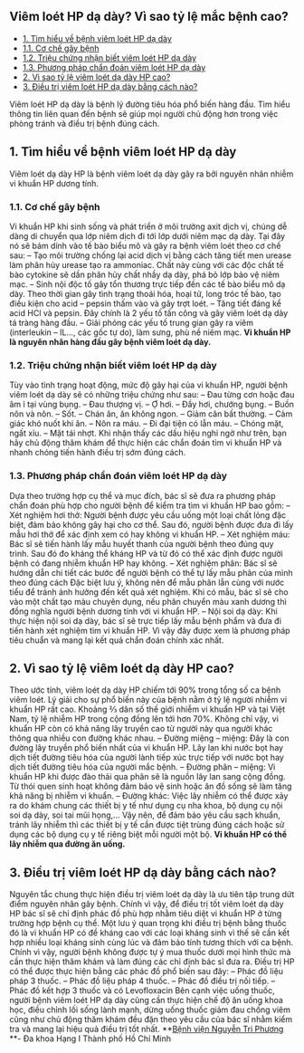 ## Viêm loét HP dạ dày? Vì sao tỷ lệ mắc bệnh cao?

  * [1. Tìm hiểu về bệnh viêm loét HP dạ dày](https://bvnguyentriphuong.com.vn/benh-truyen-nhiem/viem-loet-hp-da-day-vi-sao-ty-le-mac-benh-cao#1-tm-hiu-v-bnh-vim-lot-hp-d-dy)
  * [1.1. Cơ chế gây bệnh](https://bvnguyentriphuong.com.vn/benh-truyen-nhiem/viem-loet-hp-da-day-vi-sao-ty-le-mac-benh-cao#11-c-ch-gy-bnh)
  * [1.2. Triệu chứng nhận biết viêm loét HP dạ dày](https://bvnguyentriphuong.com.vn/benh-truyen-nhiem/viem-loet-hp-da-day-vi-sao-ty-le-mac-benh-cao#12-triu-chng-nhn-bit-vim-lot-hp-d-dy)
  * [1.3. Phương pháp chẩn đoán viêm loét HP dạ dày](https://bvnguyentriphuong.com.vn/benh-truyen-nhiem/viem-loet-hp-da-day-vi-sao-ty-le-mac-benh-cao#13-phng-php-chn-on-vim-lot-hp-d-dy)
  * [2. Vì sao tỷ lệ viêm loét dạ dày HP cao?](https://bvnguyentriphuong.com.vn/benh-truyen-nhiem/viem-loet-hp-da-day-vi-sao-ty-le-mac-benh-cao#2-v-sao-t-l-vim-lot-d-dy-hp-cao)
  * [3. Điều trị viêm loét HP dạ dày bằng cách nào?](https://bvnguyentriphuong.com.vn/benh-truyen-nhiem/viem-loet-hp-da-day-vi-sao-ty-le-mac-benh-cao#3-iu-tr-vim-lot-hp-d-dy-bng-cch-no)


Viêm loét HP dạ dày là bệnh lý đường tiêu hóa phổ biến hàng đầu. Tìm hiểu thông tin liên quan đến bệnh sẽ giúp mọi người chủ động hơn trong việc phòng tránh và điều trị bệnh đúng cách.
## **1. Tìm hiểu về bệnh viêm loét HP dạ dày**
Viêm loét dạ dày HP là bệnh viêm loét dạ dày gây ra bởi nguyên nhân nhiễm vi khuẩn HP dương tính.
### **1.1. Cơ chế gây bệnh**
Vi khuẩn HP khi sinh sống và phát triển ở môi trường axit dịch vị, chúng dễ dàng di chuyển qua lớp niêm dịch đi tới lớp dưới niêm mạc dạ dày. Tại đây nó sẽ bám dính vào tế bào biểu mô và gây ra bệnh viêm loét theo cơ chế sau:
– Tạo môi trường chống lại acid dịch vị bằng cách tăng tiết men urease làm phân hủy urease tạo ra ammoniac. Chất này cùng với các độc chất tế bào cytokine sẽ dần phân hủy chất nhầy dạ dày, phá bỏ lớp bảo vệ niêm mạc.
– Sinh nội độc tố gây tổn thương trực tiếp đến các tế bào biểu mô dạ dày. Theo thời gian gây tình trạng thoái hóa, hoại tử, long tróc tế bào, tạo điều kiện cho acid – pepsin thấm vào và gây trợt loét.
– Tăng tiết đáng kể acid HCl và pepsin. Đây chính là 2 yếu tố tấn công và gây viêm loét dạ dày tá tràng hàng đầu.
– Giải phóng các yếu tố trung gian gây ra viêm (interleukin – IL…, các gốc tự do), làm sưng, phù nề niêm mạc.
**Vi khuẩn HP là nguyên nhân hàng đầu gây bệnh viêm loét dạ dày.**
### **1.2. Triệu chứng nhận biết viêm loét HP dạ dày**
Tùy vào tình trạng hoạt động, mức độ gây hại của vi khuẩn HP, người bệnh viêm loét dạ dày sẽ có những triệu chứng như sau:
– Đau từng cơn hoặc đau âm ỉ tại vùng bụng.
– Đau thượng vị.
– Ợ hơi.
– Đầy hơi, chướng bụng.
– Buồn nôn và nôn.
– Sốt.
– Chán ăn, ăn không ngon.
– Giảm cân bất thường.
– Cảm giác khó nuốt khi ăn.
– Nôn ra máu.
– Đi đại tiện có lẫn máu.
– Chóng mặt, ngất xỉu.
– Mặt tái nhợt.
Khi nhận thấy các dấu hiệu nghi ngờ như trên, bạn hãy chủ động thăm khám để thực hiện các chẩn đoán tìm vi khuẩn HP và nhanh chóng tiến hành điều trị sớm đúng cách.
### **1.3. Phương pháp chẩn đoán viêm loét HP dạ dày**
Dựa theo trường hợp cụ thể và mục đích, bác sĩ sẽ đưa ra phương pháp chẩn đoán phù hợp cho người bệnh để kiểm tra tìm vi khuẩn HP bao gồm:
– Xét nghiệm hơi thở: Người bệnh được yêu cầu uống một loại chất lỏng đặc biệt, đảm bảo không gây hại cho cơ thể. Sau đó, người bệnh được đưa đi lấy mẫu hơi thở để xác định xem có hay không vi khuẩn HP.
– Xét nghiệm máu: Bác sĩ sẽ tiến hành lấy mẫu huyết thanh của người bệnh theo đúng quy trình. Sau đó đo kháng thể kháng HP và từ đó có thể xác định được người bệnh có đang nhiễm khuẩn HP hay không.
– Xét nghiệm phân: Bác sĩ sẽ hướng dẫn chi tiết các bước để người bệnh có thể tự lấy mẫu phân của mình theo đúng cách Đặc biệt lưu ý, không nên để mẫu phân lẫn cùng với nước tiểu để tránh ảnh hưởng đến kết quả xét nghiệm. Khi có mẫu, bác sĩ sẽ cho vào một chất tạo màu chuyên dụng, nếu phân chuyển màu xanh dương thì đồng nghĩa người bệnh dương tính với vi khuẩn HP.
– Nội soi dạ dày: Khi thực hiện nội soi dạ dày, bác sĩ sẽ trực tiếp lấy mẫu bệnh phẩm và đưa đi tiến hành xét nghiệm tìm vi khuẩn HP. Vì vậy đây được xem là phương pháp tiêu chuẩn và mang lại kết quả chẩn đoán chính xác nhất.
## **2. Vì sao tỷ lệ viêm loét dạ dày HP cao?**
Theo ước tính, viêm loét dạ dày HP chiếm tới 90% trong tổng số ca bệnh viêm loét. Lý giải cho sự phổ biến này của bệnh nằm ở tỷ lệ người nhiễm vi khuẩn HP rất cao. Khoảng ⅔ dân số thế giới nhiễm vi khuẩn HP và tại Việt Nam, tỷ lệ nhiễm HP trong cộng đồng lên tới hơn 70%.
Không chỉ vậy, vi khuẩn HP còn có khả năng lây truyền cao từ người này qua người khác thông qua nhiều con đường khác nhau.
– Đường miệng – miệng: Đây là con đường lây truyền phổ biến nhất của vi khuẩn HP. Lây lan khi nước bọt hay dịch tiết đường tiêu hóa của người lành tiếp xúc trực tiếp với nước bọt hay dịch tiết đường tiêu hóa của người mắc bệnh.
– Đường phân – miệng: Vi khuẩn HP khi được đào thải qua phân sẽ là nguồn lây lan sang cộng đồng. Từ thói quen sinh hoạt không đảm bảo vệ sinh hoặc ăn đồ sống sẽ làm tăng khả năng bị nhiễm vi khuẩn.
– Đường khác: Việc lây nhiễm có thể được xảy ra do khám chung các thiết bị y tế như dụng cụ nha khoa, bộ dụng cụ nội soi dạ dày, soi tai mũi họng,… Vậy nên, để đảm bảo yêu cầu sạch khuẩn, tránh lây nhiễm thì các thiết bị y tế cần được tiệt trùng đúng cách hoặc sử dụng các bộ dụng cụ y tế riêng biệt mỗi người một bộ.
**Vi khuẩn HP có thể lây nhiễm qua đường ăn uống.**
## **3. Điều trị viêm loét HP dạ dày bằng cách nào?**
Nguyên tắc chung thực hiện điều trị viêm loét dạ dày là ưu tiên tập trung dứt điểm nguyên nhân gây bệnh. Chính vì vậy, để điều trị tốt viêm loét dạ dày HP bác sĩ sẽ chỉ định phác đồ phù hợp nhằm tiêu diệt vi khuẩn HP ở từng trường hợp bệnh cụ thể.
Một lưu ý quan trọng khi điều trị bệnh bằng thuốc đó là vi khuẩn HP có đề kháng cao với các loại kháng sinh vì thế sẽ cần kết hợp nhiều loại kháng sinh cùng lúc và đảm bảo tính tương thích với ca bệnh. Chính vì vậy, người bệnh không được tự ý mua thuốc dưới mọi hình thức mà cần thực hiện thăm khám và làm đúng các chỉ định bác sĩ đưa ra.
Điều trị HP có thể được thực hiện bằng các phác đồ phổ biến sau đây:
– Phác đồ liệu pháp 3 thuốc.
– Phác đồ liệu pháp 4 thuốc.
– Phác đồ điều trị nối tiếp.
– Phác đồ kết hợp 3 thuốc và có Levofloxacin
Bên cạnh việc uống thuốc, người bệnh viêm loét HP dạ dày cũng cần thực hiện chế độ ăn uống khoa học, điều chỉnh lối sống lành mạnh, dừng uống thuốc giảm đau chống viêm cũng như chủ động thăm khám đều đặn theo yêu cầu của bác sĩ nhằm kiểm tra và mang lại hiệu quả điều trị tốt nhất.
**[Bệnh viện Nguyễn Tri Phương](https://bvnguyentriphuong.com.vn/) **- Đa khoa Hạng I Thành phố Hồ Chí Minh
